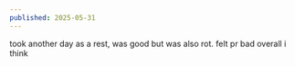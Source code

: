 ```yaml
---
published: 2025-05-31
---
```


took another day as a rest, was good but was also rot. felt pr bad overall i think

